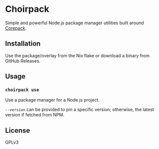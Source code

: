 # Choirpack

Simple and powerful Node.js package manager utilities built around [Corepack](https://github.com/nodejs/corepack).

## Installation

Use the package/overlay from the Nix flake or download a binary from GitHub Releases.

## Usage

### `choirpack use`

Use a package manager for a Node.js project.

`--version` can be provided to pin a specific version; otherwise, the latest version if fetched from NPM.

## License

GPLv3
